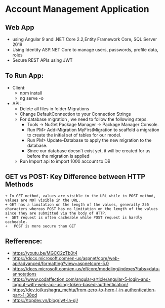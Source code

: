 # Account Management Application
## Web App 
- using Angular 9 and .NET Core 2.2,Entity Framework Core, SQL Server 2019
- Using Identity ASP.NET Core to manage users, passwords, profile data, roles
- Secure REST APIs using JWT
## To Run App:
- Client: 
    + npm install
    + ng serve -o
- API:
    + Delete all files in folder Migrations 
    + Change DefaultConnection to your Connection Strings
    + For database migration , we need to follow the following steps.
		- Tools -> NuGet Package Manager -> Package Manager Console.
		- Run PM> Add-Migration MyFirstMigration to scaffold a migration to create the initial set of tables for our model. 	
		- Run PM> Update-Database to apply the new migration to the database. 
		- Since our database doesn't exist yet, it will be created for us before the migration is applied
    + Run Import api to import 1000 account to DB		

## GET vs POST: Key Difference between HTTP Methods
    + In GET method, values are visible in the URL while in POST method, values are NOT visible in the URL.
    + GET has a limitation on the length of the values, generally 255 characters whereas POST has no limitation on the length of the values since they are submitted via the body of HTTP.
    +  GET request is often cacheable while POST request is hardly cacheable.
    +	POST is more secure than GET	
    


## Refference: 
- https://youtu.be/MGCC2zTb0t4
- https://docs.microsoft.com/en-us/aspnet/core/web-api/advanced/formatting?view=aspnetcore-5.0
- https://docs.microsoft.com/en-us/ef/core/modeling/indexes?tabs=data-annotations
- https://www.codaffection.com/angular-article/angular-5-login-and-logout-with-web-api-using-token-based-authentication/
- https://dev.to/kushagra_mehta/from-zero-to-hero-l-in-authentication-part-1-38od
- https://topdev.vn/blog/jwt-la-gi/
